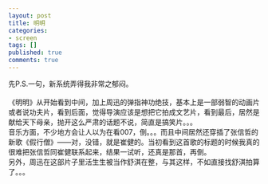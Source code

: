 ```yaml
---
layout: post
title: 明明
categories:
- screen
tags: []
published: true
comments: true
---
```

<p>先P.S.一句，新系统弄得我非常之郁闷。<br /><br />《明明》从开始看到中间，加上周迅的弹指神功绝技，基本上是一部弱智的动画片或者说功夫片，看到后面，觉得导演应该是想把它拍成文艺片，看到最后，居然是献给天下母亲，抛开这么严肃的话题不说，简直是搞笑片。。。<br />音乐方面，不少地方会让人以为在看007，倒。。。而且中间居然还穿插了张信哲的新歌《假行僧》——对，没错，就是崔健的。当初看到这首歌的标题的时候我真的很难把张信哲同崔健联系起来，结果一试听，还真是那首，再倒。<br />另外，周迅在这部片子里活生生被当作舒淇在整，与其这样，不如直接找舒淇拍算了。。。</p>
